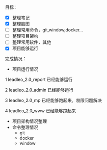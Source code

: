 目标：

- [x] 整理笔记
- [x] 整理脑图
- [ ] 整理常用命令，git,window,docker...
- [ ] 整理项目架构
- [ ] 整理常用软件，其他
- [x] 项目能够运行

完成情况：

- 项目运行情况

1 leadleo_2.0_report 已经能够运行

2 leadleo_2.0_admin 已经能够运行

3 leadleo_2.0_mp 已经能够跑起来，权限问题解决

4 leadleo_2.0_www 已经能够跑起来

- 项目架构情况整理
- 命令整理情况
  - git
  - docker
  - window
